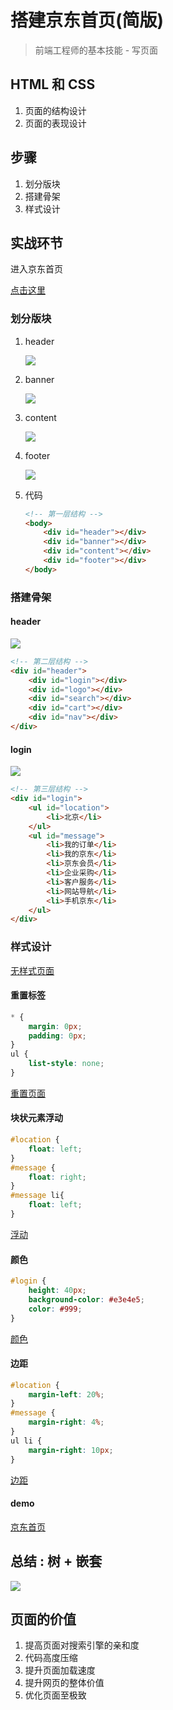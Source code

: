 # 搭建京东首页(简版)

> 前端工程师的基本技能 - 写页面

## HTML 和 CSS

1. 页面的结构设计
1. 页面的表现设计

## 步骤

1. 划分版块
1. 搭建骨架
1. 样式设计

## 实战环节

进入京东首页

[点击这里](https://www.jd.com)

### 划分版块

1. header

    ![](/images/header.png)

1. banner

    ![](/images/banner.png)

1. content

    ![](/images/content.png)

1. footer

    ![](/images/footer.png)

1. 代码

    ```html
    <!-- 第一层结构 -->
    <body>
        <div id="header"></div>
        <div id="banner"></div>
        <div id="content"></div>
        <div id="footer"></div>
    </body>
    ```

### 搭建骨架

#### header

![](/images/header.png)

```html
<!-- 第二层结构 -->
<div id="header">
    <div id="login"></div>
    <div id="logo"></div>
    <div id="search"></div>
    <div id="cart"></div>
    <div id="nav"></div>
</div>
```

#### login

![](/images/login.png)

```html
<!-- 第三层结构 -->
<div id="login">
    <ul id="location">
        <li>北京</li>
    </ul>
    <ul id="message">
        <li>我的订单</li>
        <li>我的京东</li>
        <li>京东会员</li>
        <li>企业采购</li>
        <li>客户服务</li>
        <li>网站导航</li>
        <li>手机京东</li>
    </ul>
</div>
```

### 样式设计

[无样式页面](demo1.html)

#### 重置标签

```CSS
* {
    margin: 0px;
    padding: 0px;
}
ul {
    list-style: none;
}
```

[重置页面](demo2.html)

#### 块状元素浮动

```CSS
#location {
    float: left;
}
#message {
    float: right;
}
#message li{
    float: left;
}
```

[浮动](demo3.html)

#### 颜色

```CSS
#login {
    height: 40px;
    background-color: #e3e4e5;
    color: #999;
}
```
[颜色](demo4.html)

#### 边距

```CSS
#location {
    margin-left: 20%;
}
#message {
    margin-right: 4%;
}
ul li {
    margin-right: 10px;
}
```

[边距](demo5.html)

#### demo

[京东首页](demo.html)

## 总结 : 树 + 嵌套

![](/images/tree.png)

## 页面的价值

1. 提高页面对搜索引擎的亲和度
1. 代码高度压缩
1. 提升页面加载速度
1. 提升网页的整体价值
1. 优化页面至极致